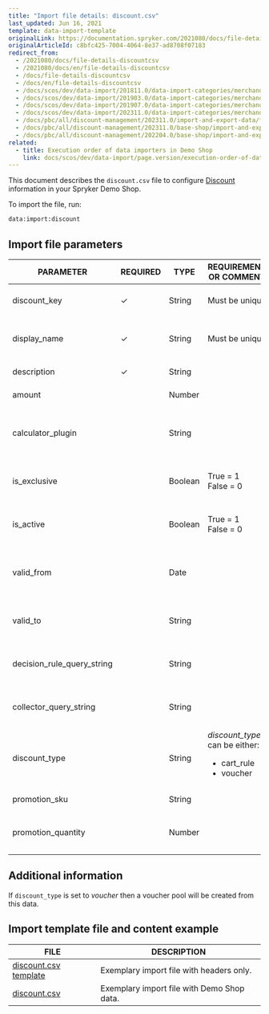 ```yaml
---
title: "Import file details: discount.csv"
last_updated: Jun 16, 2021
template: data-import-template
originalLink: https://documentation.spryker.com/2021080/docs/file-details-discountcsv
originalArticleId: c8bfc425-7004-4064-8e37-ad8708f07183
redirect_from:
  - /2021080/docs/file-details-discountcsv
  - /2021080/docs/en/file-details-discountcsv
  - /docs/file-details-discountcsv
  - /docs/en/file-details-discountcsv
  - /docs/scos/dev/data-import/201811.0/data-import-categories/merchandising-setup/discounts/file-details-discount.csv.html
  - /docs/scos/dev/data-import/201903.0/data-import-categories/merchandising-setup/discounts/file-details-discount.csv.html
  - /docs/scos/dev/data-import/201907.0/data-import-categories/merchandising-setup/discounts/file-details-discount.csv.html
  - /docs/scos/dev/data-import/202311.0/data-import-categories/merchandising-setup/discounts/file-details-discount.csv.html
  - /docs/pbc/all/discount-management/202311.0/import-and-export-data/file-details-discount.csv.html  
  - /docs/pbc/all/discount-management/202311.0/base-shop/import-and-export-data/file-details-discount.csv.html
  - /docs/pbc/all/discount-management/202204.0/base-shop/import-and-export-data/import-file-details-discount.csv.html
related:
  - title: Execution order of data importers in Demo Shop
    link: docs/scos/dev/data-import/page.version/execution-order-of-data-importers.html
---
```


This document describes the `discount.csv` file to configure [Discount](/docs/scos/user/features/{{site.version}}/promotions-discounts-feature-overview.html) information in your Spryker Demo Shop.

To import the file, run:

```bash
data:import:discount
```

## Import file parameters



| PARAMETER | REQUIRED | TYPE | REQUIREMENTS OR COMMENTS | DESCRIPTION |
| --- | --- | --- | --- | --- |
| discount_key | &check; | String | Must be unique. | Key identifier of the discount. |
| display_name | &check; | String | Must be unique. | Unique display name of the discount. |
| description | &check; | String |  |Description of the discount. |
| amount |  | Number |  | Discount amount. |
| calculator_plugin |  | String |  | Name of the plugin used to calculate the product discount. |
| is_exclusive |  | Boolean |True = 1<br>False = 0 | Indicates if the discount is exclusive or not. |
| is_active |  | Boolean |True = 1<br>False = 0| Indicates if the discount is active or not. |
| valid_from |  | Date |  | Indicates the date from which the discount is valid. |
| valid_to |  | String |  | Indicates the date to which the discount is valid. |
| decision_rule_query_string |  | String |  | Query with the decision rule to assign the discount.  |
| collector_query_string |  | String |  | Query with the rule to collect the discount. |
| discount_type |  | String |*discount_type* can be either:<ul><li>cart_rule</li><li>voucher</li></ul> | Type of discount. |
| promotion_sku |  | String | | SKU of the promotion. |
| promotion_quantity |  | Number |  | Quantity of product items that have this discount. |





## Additional information

If `discount_type` is set to *voucher*  then a voucher pool will be created from this data.

## Import template file and content example



| FILE | DESCRIPTION |
| --- | --- |
| [discount.csv template](https://spryker.s3.eu-central-1.amazonaws.com/docs/Developer+Guide/Back-End/Data+Manipulation/Data+Ingestion/Data+Import/Data+Import+Categories/Merchandising+Setup/Discounts/Template+discount.csv) | Exemplary import file with headers only. |
| [discount.csv](https://spryker.s3.eu-central-1.amazonaws.com/docs/Developer+Guide/Back-End/Data+Manipulation/Data+Ingestion/Data+Import/Data+Import+Categories/Merchandising+Setup/Discounts/discount.csv) | Exemplary import file with Demo Shop data. |
